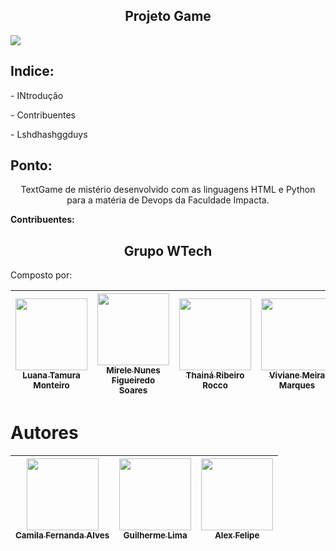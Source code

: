 <h2 align="center"> Projeto Game </h2>

<p>
 <img loading="lazy" src="http://img.shields.io/static/v1?label=STATUS&message=EM%20DESENVOLVIMENTO&color=GREEN&style=for-the-badge"/>
</p>

<h2> Indice: </h2>
<p> - INtrodução </p>
<p> - Contribuentes </a>
<p> - Lshdhashggduys </p>

<h2> Ponto: </h2>
<p align="center"> TextGame de mistério desenvolvido com as linguagens HTML e Python para a matéria de Devops da Faculdade Impacta. </p>

<strong id="contri" name="contri"> Contribuentes: </strong>

<h2 align="center"> Grupo WTech </h2>
<p > Composto por: </p>

| [<img loading="lazy" src="https://github.com/lu-tamura/TextGame_Devops/assets/159657768/57633be9-d9bd-4477-8a48-a82ba956fe55" width=115><br><sub> Luana Tamura Monteiro </sub>](https://github.com/lu-tamura) | [<img loading="lazy" src="https://github.com/lu-tamura/TextGame_Devops/assets/159657768/237a0209-ab70-4083-b9ab-bca7fc059902" width=115><br><sub> Mirele Nunes Figueiredo Soares </sub>](https://github.com/MireleSoares) | [<img loading="lazy" src="https://github.com/ThRibR/DevMobile/assets/159657768/7865cf15-8624-431b-8a3e-587872a76b3d" width=115><br><sub>Thainá Ribeiro Rocco</sub>](https://github.com/ThRibR)| [<img loading="lazy" src="https://github.com/lu-tamura/TextGame_Devops/assets/159657768/1bd00fba-a56b-4726-ba1f-5bb42023ec79" width=115><br><sub> Viviane Meira Marques </sub>](https://github.com/VivianeMeiraMarques) |
| :---: | :---: | :---: | :---: | 


# Autores

| [<img loading="lazy" src="https://avatars.githubusercontent.com/u/37356058?v=4" width=115><br><sub>Camila Fernanda Alves</sub>](https://github.com/camilafernanda) |  [<img loading="lazy" src="https://avatars.githubusercontent.com/u/30351153?v=4" width=115><br><sub>Guilherme Lima</sub>](https://github.com/guilhermeonrails) |  [<img loading="lazy" src="https://avatars.githubusercontent.com/u/8989346?v=4" width=115><br><sub>Alex Felipe</sub>](https://github.com/alexfelipe) |
| :---: | :---: | :---: |
